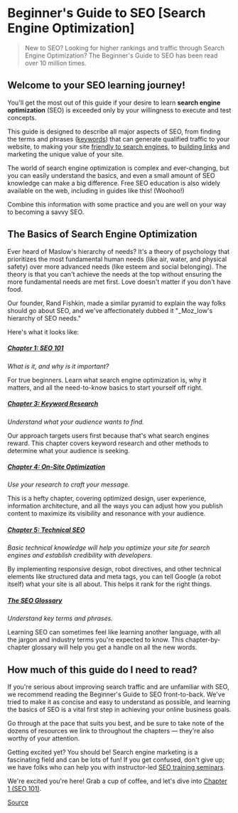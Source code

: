 # Beginner's Guide to SEO [Search Engine Optimization]

> New to SEO? Looking for higher rankings and traffic through Search Engine Optimization? The Beginner's Guide to SEO has been read over 10 million times.

Welcome to your SEO learning journey!
-------------------------------------

You'll get the most out of this guide if your desire to learn **search engine optimization** (SEO) is exceeded only by your willingness to execute and test concepts.

This guide is designed to describe all major aspects of SEO, from finding the terms and phrases ([keywords](chrome-extension://cjedbglnccaioiolemnfhjncicchinao/beginners-guide-to-seo/keyword-research#index)) that can generate qualified traffic to your website, to making your site [friendly to search engines](chrome-extension://cjedbglnccaioiolemnfhjncicchinao/beginners-guide-to-seo/technical-seo#index), to [building links](chrome-extension://cjedbglnccaioiolemnfhjncicchinao/beginners-guide-to-seo/growing-popularity-and-links#index) and marketing the unique value of your site.

The world of search engine optimization is complex and ever-changing, but you can easily understand the basics, and even a small amount of SEO knowledge can make a big difference. Free SEO education is also widely available on the web, including in guides like this! (Woohoo!)

Combine this information with some practice and you are well on your way to becoming a savvy SEO.

The Basics of Search Engine Optimization
----------------------------------------

Ever heard of Maslow's hierarchy of needs? It's a theory of psychology that prioritizes the most fundamental human needs (like air, water, and physical safety) over more advanced needs (like esteem and social belonging). The theory is that you can't achieve the needs at the top without ensuring the more fundamental needs are met first. Love doesn't matter if you don't have food.

Our founder, Rand Fishkin, made a similar pyramid to explain the way folks should go about SEO, and we've affectionately dubbed it "_Moz_low's hierarchy of SEO needs."

Here's what it looks like:

##### [Chapter 1: SEO 101](chrome-extension://cjedbglnccaioiolemnfhjncicchinao/beginners-guide-to-seo/why-search-engine-marketing-is-necessary)

_What is it, and why is it important?_

For true beginners. Learn what search engine optimization is, why it matters, and all the need-to-know basics to start yourself off right.

##### [Chapter 3: Keyword Research](chrome-extension://cjedbglnccaioiolemnfhjncicchinao/beginners-guide-to-seo/keyword-research)

_Understand what your audience wants to find._

Our approach targets users first because that's what search engines reward. This chapter covers keyword research and other methods to determine what your audience is seeking.

##### [Chapter 4: On-Site Optimization](chrome-extension://cjedbglnccaioiolemnfhjncicchinao/beginners-guide-to-seo/on-page-seo)

_Use your research to craft your message._

This is a hefty chapter, covering optimized design, user experience, information architecture, and all the ways you can adjust how you publish content to maximize its visibility and resonance with your audience.

##### [Chapter 5: Technical SEO](chrome-extension://cjedbglnccaioiolemnfhjncicchinao/beginners-guide-to-seo/technical-seo)

_Basic technical knowledge will help you optimize your site for search engines and establish credibility with developers._

By implementing responsive design, robot directives, and other technical elements like structured data and meta tags, you can tell Google (a robot itself) what your site is all about. This helps it rank for the right things.

##### [The SEO Glossary](chrome-extension://cjedbglnccaioiolemnfhjncicchinao/beginners-guide-to-seo/seo-glossary)

_Understand key terms and phrases._

Learning SEO can sometimes feel like learning another language, with all the jargon and industry terms you're expected to know. This chapter-by-chapter glossary will help you get a handle on all the new words.

How much of this guide do I need to read?
-----------------------------------------

If you're serious about improving search traffic and are unfamiliar with SEO, we recommend reading the Beginner's Guide to SEO front-to-back. We've tried to make it as concise and easy to understand as possible, and learning the basics of SEO is a vital first step in achieving your online business goals.

Go through at the pace that suits you best, and be sure to take note of the dozens of resources we link to throughout the chapters — they're also worthy of your attention.

Getting excited yet? You should be! Search engine marketing is a fascinating field and can be lots of fun! If you get confused, don't give up; we have folks who can help you with instructor-led [SEO training seminars](chrome-extension://cjedbglnccaioiolemnfhjncicchinao/training).

We're excited you're here! Grab a cup of coffee, and let's dive into [Chapter 1 (SEO 101)](chrome-extension://cjedbglnccaioiolemnfhjncicchinao/beginners-guide-to-seo/why-search-engine-marketing-is-necessary).


[Source](https://moz.com/beginners-guide-to-seo)